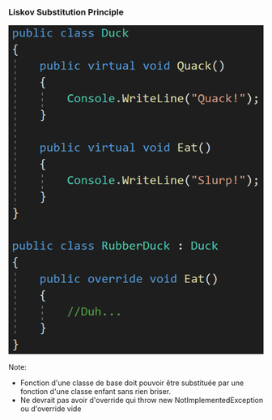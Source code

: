 ### Liskov Substitution Principle

![](images/code/liskovSubstitutionPrinciple.png?raw=true)

Note:
- Fonction d'une classe de base doit pouvoir être substituée par une fonction d'une classe enfant sans rien briser.
- Ne devrait pas avoir d'override qui throw new NotImplementedException ou d'override vide
